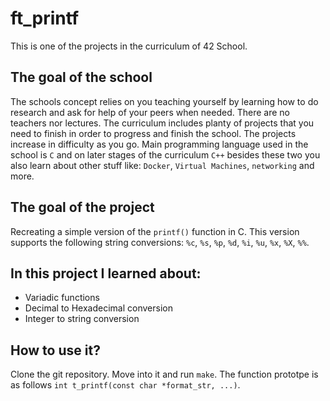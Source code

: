 # ft_printf
This is one of the projects in the curriculum of 42 School.

## The goal of the school
The schools concept relies on you teaching yourself by learning how to do research and ask for help of your peers when needed. There are no teachers nor lectures. The curriculum includes planty of projects that you need to finish in order to progress and finish the school. The projects increase in difficulty as you go. Main programming language used in the school is `C` and on later stages of the curriculum `C++` besides these two you also learn about other stuff like: `Docker`, `Virtual Machines`, `networking` and more.

## The goal of the project
Recreating a simple version of the `printf()` function in C. This version supports the following string conversions: `%c`, `%s`, `%p`, `%d`, `%i`, `%u`, `%x`, `%X`, `%%`.

## In this project I learned about:
  - Variadic functions
  - Decimal to Hexadecimal conversion
  - Integer to string conversion

  
## How to use it?
Clone the git repository. Move into it and run `make`. The function prototpe is as follows `int t_printf(const char *format_str, ...)`. 
